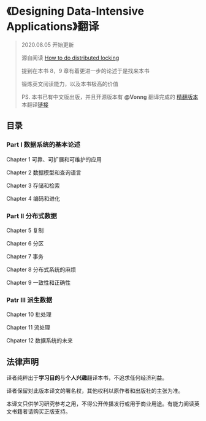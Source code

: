 # 《Designing Data-Intensive Applications》翻译

> 2020.08.05 开始更新
>
> 源自阅读 [How to do distributed locking](http://martin.kleppmann.com/2016/02/08/how-to-do-distributed-locking.html)
>
> 提到在本书 8，9 章有着更进一步的论述于是找来本书
>
> 锻炼英文阅读能力，以及本书极高的价值
>
> PS. 本书已有中文版出版，并且开源版本有 __@Vonng__ 翻译完成的 [精翻版本](https://github.com/Vonng/ddia)
> 本翻译[链接](https://wendajiang.github.io/ddia)

## 目录

### Part I 数据系统的基本论述



Chapter 1 可靠、可扩展和可维护的应用

Chapter 2 数据模型和查询语言

Chapter 3 存储和检索

Chapter 4 编码和进化

### Part II 分布式数据

Chapter 5 复制

Chapter 6 分区

Chapter 7 事务

Chapter 8 分布式系统的麻烦

Chapter 9 一致性和正确性

### Patr III 派生数据

Chapter 10 批处理

Chapter 11 流处理

Chpater 12 数据系统的未来

## 法律声明

译者纯粹出于**学习目的**与**个人兴趣**翻译本书，不追求任何经济利益。

译者保留对此版本译文的署名权，其他权利以原作者和出版社的主张为准。

本译文只供学习研究参考之用，不得公开传播发行或用于商业用途。有能力阅读英文书籍者请购买正版支持。
